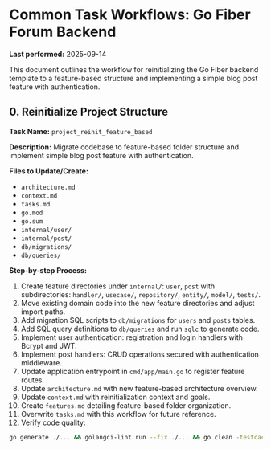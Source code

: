 # Common Task Workflows: Go Fiber Forum Backend

**Last performed:** 2025-09-14

This document outlines the workflow for reinitializing the Go Fiber backend template to a feature-based structure and implementing a simple blog post feature with authentication.

## 0. Reinitialize Project Structure

**Task Name:** `project_reinit_feature_based`

**Description:** Migrate codebase to feature-based folder structure and implement simple blog post feature with authentication.

**Files to Update/Create:**
- `architecture.md`
- `context.md`
- `tasks.md`
- `go.mod`
- `go.sum`
- `internal/user/`
- `internal/post/`
- `db/migrations/`
- `db/queries/`

**Step-by-step Process:**

1. Create feature directories under `internal/`: `user`, `post` with subdirectories: `handler/`, `usecase/`, `repository/`, `entity/`, `model/`, `tests/`.
2. Move existing domain code into the new feature directories and adjust import paths.
3. Add migration SQL scripts to `db/migrations` for `users` and `posts` tables.
4. Add SQL query definitions to `db/queries` and run `sqlc` to generate code.
5. Implement user authentication: registration and login handlers with Bcrypt and JWT.
6. Implement post handlers: CRUD operations secured with authentication middleware.
7. Update application entrypoint in `cmd/app/main.go` to register feature routes.
8. Update `architecture.md` with new feature-based architecture overview.
9. Update `context.md` with reinitialization context and goals.
10. Create `features.md` detailing feature-based folder organization.
11. Overwrite `tasks.md` with this workflow for future reference.
12. Verify code quality:
```bash
go generate ./... && golangci-lint run --fix ./... && go clean -testcache && go test -v -race ./...